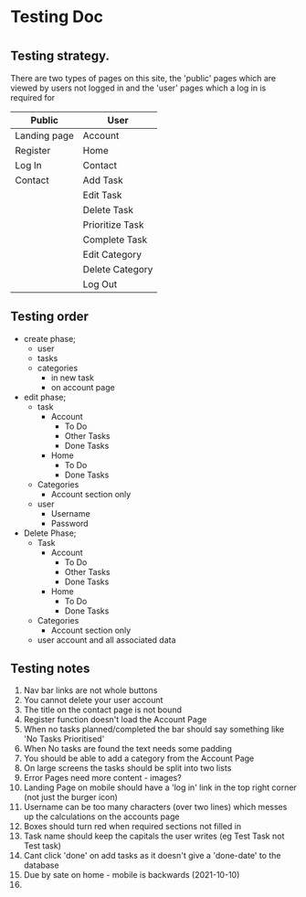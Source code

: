 # Testing Doc

#

## Testing strategy.

There are two types of pages on this site, the 'public' pages which are viewed by users not logged in and the 'user' pages which a log in is required for

| Public       | User            |
| ------------ | --------------- |
| Landing page | Account         |
| Register     | Home            |
| Log In       | Contact         |
| Contact      | Add Task        |
|              | Edit Task       |
|              | Delete Task     |
|              | Prioritize Task |
|              | Complete Task   |
|              | Edit Category   |
|              | Delete Category |
|              | Log Out         |

## Testing order

-   create phase;
    -   user
    -   tasks
    -   categories
        -   in new task
        -   on account page
-   edit phase;
    -   task
        -   Account
            -   To Do
            -   Other Tasks
            -   Done Tasks
        -   Home
            -   To Do
            -   Done Tasks
    -   Categories
        -   Account section only
    -   user
        -   Username
        -   Password
-   Delete Phase;
    -   Task
        -   Account
            -   To Do
            -   Other Tasks
            -   Done Tasks
        -   Home
            -   To Do
            -   Done Tasks
    -   Categories
        -   Account section only
    -   user account and all associated data

## Testing notes

1.  Nav bar links are not whole buttons
2.  You cannot delete your user account
3.  The title on the contact page is not bound
4.  Register function doesn't load the Account Page
5.  When no tasks planned/completed the bar should say something like 'No Tasks Prioritised'
6.  When No tasks are found the text needs some padding
7.  You should be able to add a category from the Account Page
8.  On large screens the tasks should be split into two lists
9.  Error Pages need more content - images?
10. Landing Page on mobile should have a 'log in' link in the top right corner (not just the burger icon)
11. Username can be too many characters (over two lines) which messes up the calculations on the accounts page
12. Boxes should turn red when required sections not filled in
13. Task name should keep the capitals the user writes (eg Test Task not Test task)
14. Cant click 'done' on add tasks as it doesn't give a 'done-date' to the database
15. Due by sate on home - mobile is backwards (2021-10-10)
16.
